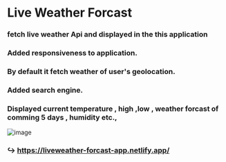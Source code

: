 # Live Weather Forcast 
### fetch live weather Api and displayed in the this application
### Added responsiveness to application.
### By default it fetch weather of user's geolocation.
### Added search engine.
### Displayed current temperature , high ,low , weather forcast of comming 5 days , humidity etc.,
![image](https://user-images.githubusercontent.com/63455991/215894050-63be11c2-8d00-467f-b73d-a637e4b0edb8.png)


### ↪ https://liveweather-forcast-app.netlify.app/
